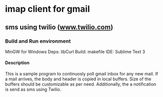 # imap client for gmail
## sms using twilio (www.twilio.com)

### Build and Run environment
MinGW for Windows
Deps: libCurl
Build: makefile
IDE: Sublime Text 3

#### Description
This is a sample program to continuosly poll gmail inbox for any new mail.
If a mail arrives, the body and header is copied in local buffers. Size of the buffers should be customizable as per need.
Additionally, the a notification is send as sms using Twilio.
